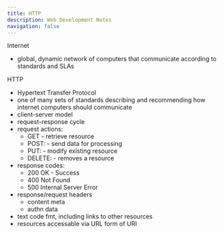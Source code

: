 ```yaml
---
title: HTTP
description: Web Development Notes
navigation: false
---
```


Internet 
- global, dynamic network of computers that communicate according to standards and SLAs

HTTP 
- Hypertext Transfer Protocol
- one of many sets of standards describing and recommending how internet computers should communicate
- client-server model
- request-response cycle
- request actions:
  - GET - retrieve resource
  - POST: - send data for processing
  - PUT: - modify existing resource
  - DELETE: - removes a resource
- response codes:
  - 200 OK - Success 
  - 400 Not Found
  - 500 Internal Server Error
- response/request headers
  - content meta
  - authn data
- text code fmt, including links to other resources
- resources accessable via URL form of URI

